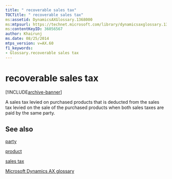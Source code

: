 ```yaml
---
title: " recoverable sales tax"
TOCTitle: " recoverable sales tax"
ms:assetid: DynamicsAXGlossary.1368000
ms:mtpsurl: https://technet.microsoft.com/library/dynamicsaxglossary.1368000(v=AX.60)
ms:contentKeyID: 36056567
author: Khairunj
ms.date: 08/25/2014
mtps_version: v=AX.60
f1_keywords:
- Glossary.recoverable sales tax
---
```


# recoverable sales tax


[!INCLUDE[archive-banner](includes/archive-banner.md)]

A sales tax levied on purchased products that is deducted from the sales tax levied on the sale of the purchased products when both sales taxes are paid by the same party.

## See also

[party](https://technet.microsoft.com/library/hh208669\(v=ax.60\))

[product](product.md)

[sales tax](sales-tax.md)

[Microsoft Dynamics AX glossary](glossary/microsoft-dynamics-ax-glossary.md)

  


